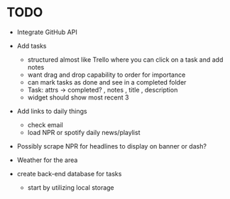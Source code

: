 # TODO

- Integrate GitHub API 
- Add tasks
    - structured almost like Trello where you can click on a task and add notes
    - want drag and drop capability to order for importance
    - can mark tasks as done and see in a completed folder
    - Task: attrs -> completed? , notes , title , description
    - widget should show most recent 3
- Add links to daily things
    - check email
    - load NPR or spotify daily news/playlist
- Possibly scrape NPR for headlines to display on banner or dash?
- Weather for the area

- create back-end database for tasks
    - start by utilizing local storage